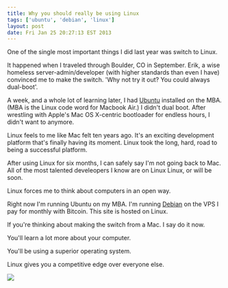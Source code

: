 ```yaml
---
title: Why you should really be using Linux
tags: ['ubuntu', 'debian', 'linux']
layout: post
date: Fri Jan 25 20:27:13 EST 2013
---
```


One of the single most important things I did last year was switch to Linux.

It happened when I traveled through Boulder, CO in September. Erik, a wise homeless server-admin/developer (with higher standards than even I have) convinced me to make the switch. 'Why not try it out? You could always dual-boot'.

A week, and a whole lot of learning later, I had [Ubuntu](http://www.ubuntu.com/) installed on the MBA. (MBA is the Linux code word for Macbook Air.) I didn't dual boot. After wrestling with Apple's Mac OS X-centric bootloader for endless hours, I didn't want to anymore.

Linux feels to me like Mac felt ten years ago. It's an exciting development platform that's finally having its moment. Linux took the long, hard, road to being a successful platform. 

After using Linux for six months, I can safely say I'm not going back to Mac. All of the most talented develeopers I know are on Linux Linux, or will be soon.

Linux forces me to think about computers in an open way. 

Right now I'm running Ubuntu on my MBA. I'm running [Debian](http://www.debian.org/) on the VPS I pay for monthly with Bitcoin. This site is hosted on Linux.

If you're thinking about making the switch from a Mac. I say do it now.

You'll learn a lot more about your computer. 

You'll be using a superior operating system.

Linux gives you a competitive edge over everyone else. 

<img src="/img/linux.jpg" />